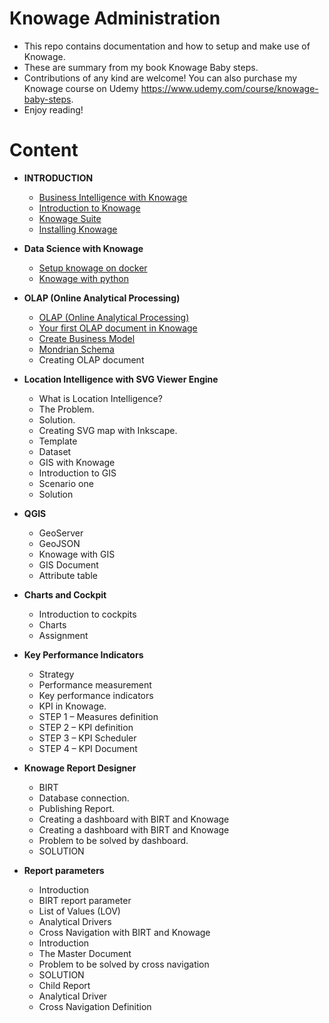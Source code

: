 # Knowage Administration
* This repo contains documentation and how to setup and make use of Knowage.
* These are summary from my book Knowage Baby steps.
* Contributions of any kind are welcome! You can also purchase my Knowage course on Udemy https://www.udemy.com/course/knowage-baby-steps.
* Enjoy reading!

# Content
+ **INTRODUCTION**	
  + [Business Intelligence with Knowage](https://github.com/xogutu/knowage/blob/main/Introduction/Business_Intelligence.md)
  + [Introduction to Knowage](https://github.com/xogutu/knowage/blob/main/Introduction/Introduction_to_Knowage.md)	
  + [Knowage Suite](https://github.com/xogutu/knowage/blob/main/Introduction/Knowage_Suite.md)	
  + [Installing Knowage](https://github.com/xogutu/knowage/blob/main/Introduction/Installing_Knowage.md)
 
+ **Data Science with Knowage**	
  + [Setup knowage on docker](https://github.com/xogutu/knowage/blob/main/DataScience/DockerSetup.md)	
  + [Knowage with python](https://github.com/xogutu/knowage/blob/main/DataScience/Knowage_with_python.md)	
  
+ **OLAP (Online Analytical Processing)**
  + [OLAP (Online Analytical Processing)](https://github.com/xogutu/knowage/blob/main/OLAP/Online_Analytical_Processing.md)	
  + [Your first OLAP document in Knowage](https://github.com/xogutu/knowage/blob/main/OLAP/First_OLAP_Doc.md)
  + [Create Business Model](https://github.com/xogutu/knowage/blob/main/OLAP/Database_and_Model.md)	
  + [Mondrian Schema](https://github.com/xogutu/knowage/blob/main/OLAP/Mondrian_Schema.md)
  + Creating OLAP document
 
+ **Location Intelligence with SVG Viewer Engine**
  + What is Location Intelligence?	
  + The Problem.	
  + Solution.	
  + Creating SVG map with Inkscape.	
  + Template	
  + Dataset	
  + GIS with Knowage	
  + Introduction to GIS	
  + Scenario one	
  + Solution

+ **QGIS**	
  + GeoServer
  + GeoJSON	
  + Knowage with GIS	
  + GIS Document	
  + Attribute table	

+ **Charts and Cockpit**
  + Introduction to cockpits
  + Charts	
  + Assignment

+ **Key Performance Indicators**
  + Strategy
  + Performance measurement
  + Key performance indicators
  + KPI in Knowage.
  + STEP 1 – Measures definition
  + STEP 2 – KPI definition
  + STEP 3 – KPI Scheduler
  + STEP 4 – KPI Document

+ **Knowage Report Designer**
  + BIRT	
  + Database connection.	
  + Publishing Report.	
  + Creating a dashboard with BIRT and Knowage	
  + Creating a dashboard with BIRT and Knowage	
  + Problem to be solved by dashboard.	
  + SOLUTION

+ **Report parameters**
  + Introduction
  + BIRT report parameter	
  + List of Values (LOV)	
  + Analytical Drivers	
  + Cross Navigation with BIRT and Knowage	
  + Introduction	
  + The Master Document
  + Problem to be solved by cross navigation
  + SOLUTION
  + Child Report
  + Analytical Driver
  + Cross Navigation Definition
